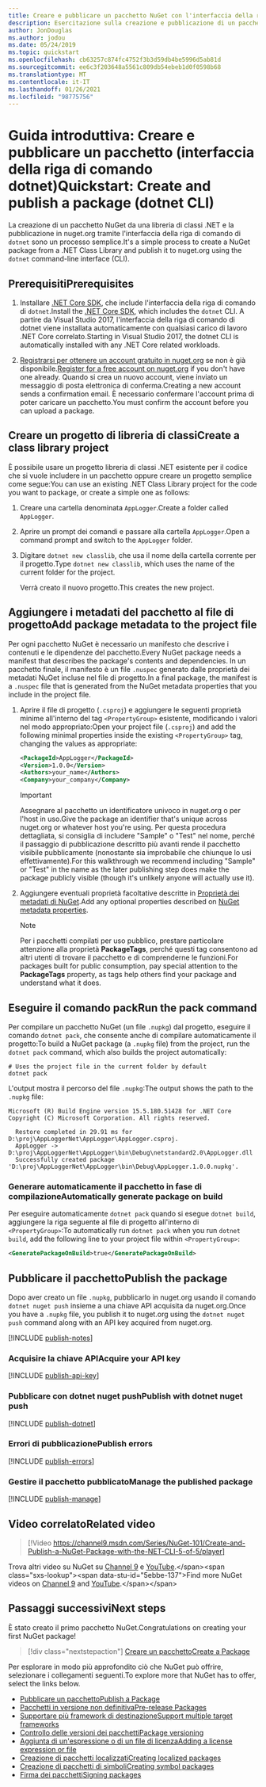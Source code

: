 ```yaml
---
title: Creare e pubblicare un pacchetto NuGet con l'interfaccia della riga di comando di dotnet
description: Esercitazione sulla creazione e pubblicazione di un pacchetto NuGet tramite l'interfaccia della riga di comando di .NET Core, ovvero dotnet.
author: JonDouglas
ms.author: jodou
ms.date: 05/24/2019
ms.topic: quickstart
ms.openlocfilehash: cb63257c874fc4752f3b3d59db4be5996d5ab81d
ms.sourcegitcommit: ee6c3f203648a5561c809db54ebeb1d0f0598b68
ms.translationtype: MT
ms.contentlocale: it-IT
ms.lasthandoff: 01/26/2021
ms.locfileid: "98775756"
---
```

# <a name="quickstart-create-and-publish-a-package-dotnet-cli"></a><span data-ttu-id="5ebbe-103">Guida introduttiva: Creare e pubblicare un pacchetto (interfaccia della riga di comando dotnet)</span><span class="sxs-lookup"><span data-stu-id="5ebbe-103">Quickstart: Create and publish a package (dotnet CLI)</span></span>

<span data-ttu-id="5ebbe-104">La creazione di un pacchetto NuGet da una libreria di classi .NET e la pubblicazione in nuget.org tramite l'interfaccia della riga di comando di `dotnet` sono un processo semplice.</span><span class="sxs-lookup"><span data-stu-id="5ebbe-104">It's a simple process to create a NuGet package from a .NET Class Library and publish it to nuget.org using the `dotnet` command-line interface (CLI).</span></span>

## <a name="prerequisites"></a><span data-ttu-id="5ebbe-105">Prerequisiti</span><span class="sxs-lookup"><span data-stu-id="5ebbe-105">Prerequisites</span></span>

1. <span data-ttu-id="5ebbe-106">Installare [.NET Core SDK](https://www.microsoft.com/net/download/), che include l'interfaccia della riga di comando di `dotnet`.</span><span class="sxs-lookup"><span data-stu-id="5ebbe-106">Install the [.NET Core SDK](https://www.microsoft.com/net/download/), which includes the `dotnet` CLI.</span></span> <span data-ttu-id="5ebbe-107">A partire da Visual Studio 2017, l'interfaccia della riga di comando di dotnet viene installata automaticamente con qualsiasi carico di lavoro .NET Core correlato.</span><span class="sxs-lookup"><span data-stu-id="5ebbe-107">Starting in Visual Studio 2017, the dotnet CLI is automatically installed with any .NET Core related workloads.</span></span>

1. <span data-ttu-id="5ebbe-108">[Registrarsi per ottenere un account gratuito in nuget.org](https://www.nuget.org/users/account/LogOn?returnUrl=%2F) se non è già disponibile.</span><span class="sxs-lookup"><span data-stu-id="5ebbe-108">[Register for a free account on nuget.org](https://www.nuget.org/users/account/LogOn?returnUrl=%2F) if you don't have one already.</span></span> <span data-ttu-id="5ebbe-109">Quando si crea un nuovo account, viene inviato un messaggio di posta elettronica di conferma.</span><span class="sxs-lookup"><span data-stu-id="5ebbe-109">Creating a new account sends a confirmation email.</span></span> <span data-ttu-id="5ebbe-110">È necessario confermare l'account prima di poter caricare un pacchetto.</span><span class="sxs-lookup"><span data-stu-id="5ebbe-110">You must confirm the account before you can upload a package.</span></span>

## <a name="create-a-class-library-project"></a><span data-ttu-id="5ebbe-111">Creare un progetto di libreria di classi</span><span class="sxs-lookup"><span data-stu-id="5ebbe-111">Create a class library project</span></span>

<span data-ttu-id="5ebbe-112">È possibile usare un progetto libreria di classi .NET esistente per il codice che si vuole includere in un pacchetto oppure creare un progetto semplice come segue:</span><span class="sxs-lookup"><span data-stu-id="5ebbe-112">You can use an existing .NET Class Library project for the code you want to package, or create a simple one as follows:</span></span>

1. <span data-ttu-id="5ebbe-113">Creare una cartella denominata `AppLogger`.</span><span class="sxs-lookup"><span data-stu-id="5ebbe-113">Create a folder called `AppLogger`.</span></span>

1. <span data-ttu-id="5ebbe-114">Aprire un prompt dei comandi e passare alla cartella `AppLogger`.</span><span class="sxs-lookup"><span data-stu-id="5ebbe-114">Open a command prompt and switch to the `AppLogger` folder.</span></span>

1. <span data-ttu-id="5ebbe-115">Digitare `dotnet new classlib`, che usa il nome della cartella corrente per il progetto.</span><span class="sxs-lookup"><span data-stu-id="5ebbe-115">Type `dotnet new classlib`, which uses the name of the current folder for the project.</span></span>

   <span data-ttu-id="5ebbe-116">Verrà creato il nuovo progetto.</span><span class="sxs-lookup"><span data-stu-id="5ebbe-116">This creates the new project.</span></span>

## <a name="add-package-metadata-to-the-project-file"></a><span data-ttu-id="5ebbe-117">Aggiungere i metadati del pacchetto al file di progetto</span><span class="sxs-lookup"><span data-stu-id="5ebbe-117">Add package metadata to the project file</span></span>

<span data-ttu-id="5ebbe-118">Per ogni pacchetto NuGet è necessario un manifesto che descrive i contenuti e le dipendenze del pacchetto.</span><span class="sxs-lookup"><span data-stu-id="5ebbe-118">Every NuGet package needs a manifest that describes the package's contents and dependencies.</span></span> <span data-ttu-id="5ebbe-119">In un pacchetto finale, il manifesto è un file `.nuspec` generato dalle proprietà dei metadati NuGet incluse nel file di progetto.</span><span class="sxs-lookup"><span data-stu-id="5ebbe-119">In a final package, the manifest is a `.nuspec` file that is generated from the NuGet metadata properties that you include in the project file.</span></span>

1. <span data-ttu-id="5ebbe-120">Aprire il file di progetto (`.csproj`) e aggiungere le seguenti proprietà minime all'interno del tag `<PropertyGroup>` esistente, modificando i valori nel modo appropriato:</span><span class="sxs-lookup"><span data-stu-id="5ebbe-120">Open your project file (`.csproj`) and add the following minimal properties inside the existing `<PropertyGroup>` tag, changing the values as appropriate:</span></span>

    ```xml
    <PackageId>AppLogger</PackageId>
    <Version>1.0.0</Version>
    <Authors>your_name</Authors>
    <Company>your_company</Company>
    ```

    > [!Important]
    > <span data-ttu-id="5ebbe-121">Assegnare al pacchetto un identificatore univoco in nuget.org o per l'host in uso.</span><span class="sxs-lookup"><span data-stu-id="5ebbe-121">Give the package an identifier that's unique across nuget.org or whatever host you're using.</span></span> <span data-ttu-id="5ebbe-122">Per questa procedura dettagliata, si consiglia di includere "Sample" o "Test" nel nome, perché il passaggio di pubblicazione descritto più avanti rende il pacchetto visibile pubblicamente (nonostante sia improbabile che chiunque lo usi effettivamente).</span><span class="sxs-lookup"><span data-stu-id="5ebbe-122">For this walkthrough we recommend including "Sample" or "Test" in the name as the later publishing step does make the package publicly visible (though it's unlikely anyone will actually use it).</span></span>

1. <span data-ttu-id="5ebbe-123">Aggiungere eventuali proprietà facoltative descritte in [Proprietà dei metadati di NuGet](/dotnet/core/tools/csproj#nuget-metadata-properties).</span><span class="sxs-lookup"><span data-stu-id="5ebbe-123">Add any optional properties described on [NuGet metadata properties](/dotnet/core/tools/csproj#nuget-metadata-properties).</span></span>

    > [!Note]
    > <span data-ttu-id="5ebbe-124">Per i pacchetti compilati per uso pubblico, prestare particolare attenzione alla proprietà **PackageTags**, perché questi tag consentono ad altri utenti di trovare il pacchetto e di comprenderne le funzioni.</span><span class="sxs-lookup"><span data-stu-id="5ebbe-124">For packages built for public consumption, pay special attention to the **PackageTags** property, as tags help others find your package and understand what it does.</span></span>

## <a name="run-the-pack-command"></a><span data-ttu-id="5ebbe-125">Eseguire il comando pack</span><span class="sxs-lookup"><span data-stu-id="5ebbe-125">Run the pack command</span></span>

<span data-ttu-id="5ebbe-126">Per compilare un pacchetto NuGet (un file `.nupkg`) dal progetto, eseguire il comando `dotnet pack`, che consente anche di compilare automaticamente il progetto:</span><span class="sxs-lookup"><span data-stu-id="5ebbe-126">To build a NuGet package (a `.nupkg` file) from the project, run the `dotnet pack` command, which also builds the project automatically:</span></span>

```dotnetcli
# Uses the project file in the current folder by default
dotnet pack
```

<span data-ttu-id="5ebbe-127">L'output mostra il percorso del file `.nupkg`:</span><span class="sxs-lookup"><span data-stu-id="5ebbe-127">The output shows the path to the `.nupkg` file:</span></span>

```output
Microsoft (R) Build Engine version 15.5.180.51428 for .NET Core
Copyright (C) Microsoft Corporation. All rights reserved.

  Restore completed in 29.91 ms for D:\proj\AppLoggerNet\AppLogger\AppLogger.csproj.
  AppLogger -> D:\proj\AppLoggerNet\AppLogger\bin\Debug\netstandard2.0\AppLogger.dll
  Successfully created package 'D:\proj\AppLoggerNet\AppLogger\bin\Debug\AppLogger.1.0.0.nupkg'.
```

### <a name="automatically-generate-package-on-build"></a><span data-ttu-id="5ebbe-128">Generare automaticamente il pacchetto in fase di compilazione</span><span class="sxs-lookup"><span data-stu-id="5ebbe-128">Automatically generate package on build</span></span>

<span data-ttu-id="5ebbe-129">Per eseguire automaticamente `dotnet pack` quando si esegue `dotnet build`, aggiungere la riga seguente al file di progetto all'interno di `<PropertyGroup>`:</span><span class="sxs-lookup"><span data-stu-id="5ebbe-129">To automatically run `dotnet pack` when you run `dotnet build`, add the following line to your project file within `<PropertyGroup>`:</span></span>

```xml
<GeneratePackageOnBuild>true</GeneratePackageOnBuild>
```

## <a name="publish-the-package"></a><span data-ttu-id="5ebbe-130">Pubblicare il pacchetto</span><span class="sxs-lookup"><span data-stu-id="5ebbe-130">Publish the package</span></span>

<span data-ttu-id="5ebbe-131">Dopo aver creato un file `.nupkg`, pubblicarlo in nuget.org usando il comando `dotnet nuget push` insieme a una chiave API acquisita da nuget.org.</span><span class="sxs-lookup"><span data-stu-id="5ebbe-131">Once you have a `.nupkg` file, you publish it to nuget.org using the `dotnet nuget push` command along with an API key acquired from nuget.org.</span></span>

[!INCLUDE [publish-notes](includes/publish-notes.md)]

### <a name="acquire-your-api-key"></a><span data-ttu-id="5ebbe-132">Acquisire la chiave API</span><span class="sxs-lookup"><span data-stu-id="5ebbe-132">Acquire your API key</span></span>

[!INCLUDE [publish-api-key](includes/publish-api-key.md)]

### <a name="publish-with-dotnet-nuget-push"></a><span data-ttu-id="5ebbe-133">Pubblicare con dotnet nuget push</span><span class="sxs-lookup"><span data-stu-id="5ebbe-133">Publish with dotnet nuget push</span></span>

[!INCLUDE [publish-dotnet](includes/publish-dotnet.md)]

### <a name="publish-errors"></a><span data-ttu-id="5ebbe-134">Errori di pubblicazione</span><span class="sxs-lookup"><span data-stu-id="5ebbe-134">Publish errors</span></span>

[!INCLUDE [publish-errors](includes/publish-errors.md)]

### <a name="manage-the-published-package"></a><span data-ttu-id="5ebbe-135">Gestire il pacchetto pubblicato</span><span class="sxs-lookup"><span data-stu-id="5ebbe-135">Manage the published package</span></span>

[!INCLUDE [publish-manage](includes/publish-manage.md)]

## <a name="related-video"></a><span data-ttu-id="5ebbe-136">Video correlato</span><span class="sxs-lookup"><span data-stu-id="5ebbe-136">Related video</span></span>

> [!Video https://channel9.msdn.com/Series/NuGet-101/Create-and-Publish-a-NuGet-Package-with-the-NET-CLI-5-of-5/player]

<span data-ttu-id="5ebbe-137">Trova altri video su NuGet su [Channel 9](https://channel9.msdn.com/Series/NuGet-101) e [YouTube](https://www.youtube.com/playlist?list=PLdo4fOcmZ0oVLvfkFk8O9h6v2Dcdh2bh_).</span><span class="sxs-lookup"><span data-stu-id="5ebbe-137">Find more NuGet videos on [Channel 9](https://channel9.msdn.com/Series/NuGet-101) and [YouTube](https://www.youtube.com/playlist?list=PLdo4fOcmZ0oVLvfkFk8O9h6v2Dcdh2bh_).</span></span>

## <a name="next-steps"></a><span data-ttu-id="5ebbe-138">Passaggi successivi</span><span class="sxs-lookup"><span data-stu-id="5ebbe-138">Next steps</span></span>

<span data-ttu-id="5ebbe-139">È stato creato il primo pacchetto NuGet.</span><span class="sxs-lookup"><span data-stu-id="5ebbe-139">Congratulations on creating your first NuGet package!</span></span>

> [!div class="nextstepaction"]
> [<span data-ttu-id="5ebbe-140">Creare un pacchetto</span><span class="sxs-lookup"><span data-stu-id="5ebbe-140">Create a Package</span></span>](../create-packages/creating-a-package-dotnet-cli.md)

<span data-ttu-id="5ebbe-141">Per esplorare in modo più approfondito ciò che NuGet può offrire, selezionare i collegamenti seguenti.</span><span class="sxs-lookup"><span data-stu-id="5ebbe-141">To explore more that NuGet has to offer, select the links below.</span></span>

- [<span data-ttu-id="5ebbe-142">Pubblicare un pacchetto</span><span class="sxs-lookup"><span data-stu-id="5ebbe-142">Publish a Package</span></span>](../nuget-org/publish-a-package.md)
- [<span data-ttu-id="5ebbe-143">Pacchetti in versione non definitiva</span><span class="sxs-lookup"><span data-stu-id="5ebbe-143">Pre-release Packages</span></span>](../create-packages/Prerelease-Packages.md)
- [<span data-ttu-id="5ebbe-144">Supportare più framework di destinazione</span><span class="sxs-lookup"><span data-stu-id="5ebbe-144">Support multiple target frameworks</span></span>](../create-packages/multiple-target-frameworks-project-file.md)
- [<span data-ttu-id="5ebbe-145">Controllo delle versioni dei pacchetti</span><span class="sxs-lookup"><span data-stu-id="5ebbe-145">Package versioning</span></span>](../concepts/package-versioning.md)
- [<span data-ttu-id="5ebbe-146">Aggiunta di un'espressione o di un file di licenza</span><span class="sxs-lookup"><span data-stu-id="5ebbe-146">Adding a license expression or file</span></span>](../reference/msbuild-targets.md#packing-a-license-expression-or-a-license-file)
- [<span data-ttu-id="5ebbe-147">Creazione di pacchetti localizzati</span><span class="sxs-lookup"><span data-stu-id="5ebbe-147">Creating localized packages</span></span>](../create-packages/creating-localized-packages.md)
- [<span data-ttu-id="5ebbe-148">Creazione di pacchetti di simboli</span><span class="sxs-lookup"><span data-stu-id="5ebbe-148">Creating symbol packages</span></span>](../create-packages/symbol-packages-snupkg.md)
- [<span data-ttu-id="5ebbe-149">Firma dei pacchetti</span><span class="sxs-lookup"><span data-stu-id="5ebbe-149">Signing packages</span></span>](../create-packages/Sign-a-package.md)
